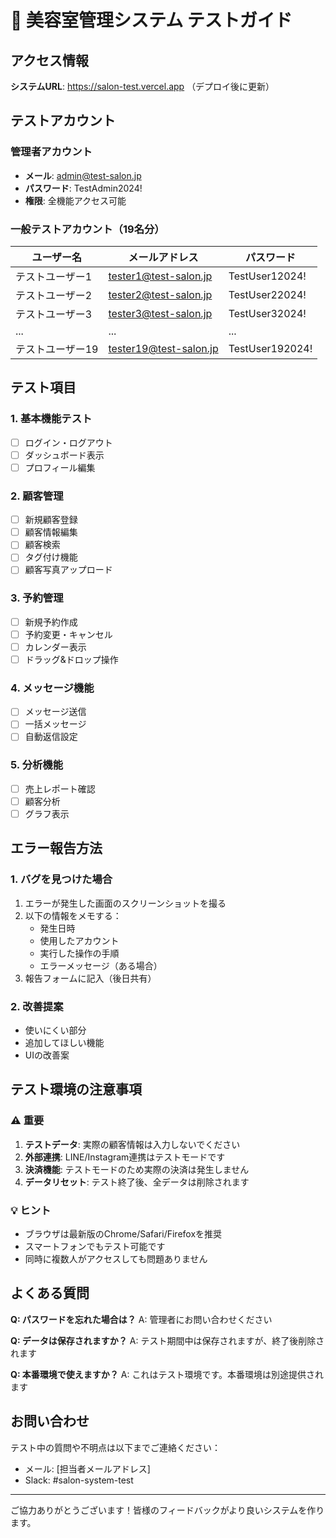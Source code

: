 # 🧪 美容室管理システム テストガイド

## アクセス情報

**システムURL**: https://salon-test.vercel.app （デプロイ後に更新）

## テストアカウント

### 管理者アカウント
- **メール**: admin@test-salon.jp
- **パスワード**: TestAdmin2024!
- **権限**: 全機能アクセス可能

### 一般テストアカウント（19名分）
| ユーザー名 | メールアドレス | パスワード |
|-----------|--------------|-----------|
| テストユーザー1 | tester1@test-salon.jp | TestUser12024! |
| テストユーザー2 | tester2@test-salon.jp | TestUser22024! |
| テストユーザー3 | tester3@test-salon.jp | TestUser32024! |
| ... | ... | ... |
| テストユーザー19 | tester19@test-salon.jp | TestUser192024! |

## テスト項目

### 1. 基本機能テスト
- [ ] ログイン・ログアウト
- [ ] ダッシュボード表示
- [ ] プロフィール編集

### 2. 顧客管理
- [ ] 新規顧客登録
- [ ] 顧客情報編集
- [ ] 顧客検索
- [ ] タグ付け機能
- [ ] 顧客写真アップロード

### 3. 予約管理
- [ ] 新規予約作成
- [ ] 予約変更・キャンセル
- [ ] カレンダー表示
- [ ] ドラッグ&ドロップ操作

### 4. メッセージ機能
- [ ] メッセージ送信
- [ ] 一括メッセージ
- [ ] 自動返信設定

### 5. 分析機能
- [ ] 売上レポート確認
- [ ] 顧客分析
- [ ] グラフ表示

## エラー報告方法

### 1. バグを見つけた場合
1. エラーが発生した画面のスクリーンショットを撮る
2. 以下の情報をメモする：
   - 発生日時
   - 使用したアカウント
   - 実行した操作の手順
   - エラーメッセージ（ある場合）
3. 報告フォームに記入（後日共有）

### 2. 改善提案
- 使いにくい部分
- 追加してほしい機能
- UIの改善案

## テスト環境の注意事項

### ⚠️ 重要
1. **テストデータ**: 実際の顧客情報は入力しないでください
2. **外部連携**: LINE/Instagram連携はテストモードです
3. **決済機能**: テストモードのため実際の決済は発生しません
4. **データリセット**: テスト終了後、全データは削除されます

### 💡 ヒント
- ブラウザは最新版のChrome/Safari/Firefoxを推奨
- スマートフォンでもテスト可能です
- 同時に複数人がアクセスしても問題ありません

## よくある質問

**Q: パスワードを忘れた場合は？**
A: 管理者にお問い合わせください

**Q: データは保存されますか？**
A: テスト期間中は保存されますが、終了後削除されます

**Q: 本番環境で使えますか？**
A: これはテスト環境です。本番環境は別途提供されます

## お問い合わせ

テスト中の質問や不明点は以下までご連絡ください：
- メール: [担当者メールアドレス]
- Slack: #salon-system-test

---

ご協力ありがとうございます！皆様のフィードバックがより良いシステムを作ります。
